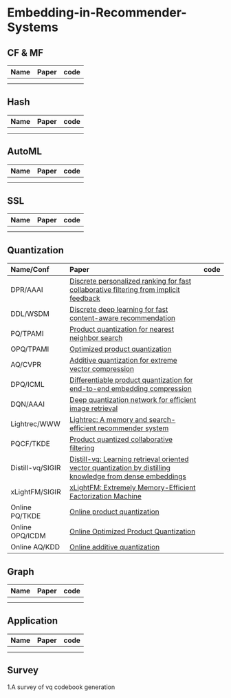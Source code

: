 # Embedding-in-Recommender-Systems

## CF & MF
| Name | Paper | code |
| :-----| :-----| :----- |
|  |  |  |
|  |  |  |
## Hash
| Name | Paper | code |
| :-----| :-----| :----- |
|  |  |  |
|  |  |  |

## AutoML
| Name | Paper | code |
| :-----| :-----| :----- |
|  |  |  |
|  |  |  |

## SSL
| Name | Paper | code |
| :-----| :-----| :----- |
|  |  |  |
|  |  |  |

## Quantization
| Name/Conf | Paper | code |
| :-----| :-----| :----- |
| DPR/AAAI | [Discrete personalized ranking for fast collaborative filtering from implicit feedback](https://ojs.aaai.org/index.php/AAAI/article/view/10764) |  |
| DDL/WSDM |  [Discrete deep learning for fast content-aware recommendation](https://dl.acm.org/doi/abs/10.1145/3159652.3159688)|  |
| PQ/TPAMI | [Product quantization for nearest neighbor search](https://ieeexplore.ieee.org/abstract/document/5432202/) |  |
| OPQ/TPAMI | [Optimized product quantization](https://ieeexplore.ieee.org/abstract/document/6678503) |  |
| AQ/CVPR | [Additive quantization for extreme vector compression](https://www.cv-foundation.org/openaccess/content_cvpr_2014/html/Babenko_Additive_Quantization_for_2014_CVPR_paper.html) |  |
| DPQ/ICML | [Differentiable product quantization for end-to-end embedding compression](https://proceedings.mlr.press/v119/chen20l.html) |  |
| DQN/AAAI | [Deep quantization network for efficient image retrieval](http://yue-cao.me/doc/deep-quantization-networks-dqn-aaai16.pdf) |  |
| Lightrec/WWW | [Lightrec: A memory and search-efficient recommender system](https://dl.acm.org/doi/abs/10.1145/3366423.3380151) |  |
| PQCF/TKDE | [Product quantized collaborative filtering](https://ieeexplore.ieee.org/abstract/document/8950031) |  |
| Distill-vq/SIGIR | [Distill-vq: Learning retrieval oriented vector quantization by distilling knowledge from dense embeddings](https://dl.acm.org/doi/abs/10.1145/3477495.3531799) |  |
| xLightFM/SIGIR | [xLightFM: Extremely Memory-Efficient Factorization Machine](https://dl.acm.org/doi/abs/10.1145/3404835.3462941) |  |
| Online PQ/TKDE | [Online product quantization](https://ieeexplore.ieee.org/abstract/document/8320306) |  |
| Online OPQ/ICDM| [Online Optimized Product Quantization](https://ieeexplore.ieee.org/abstract/document/9338380)|  |
| Online AQ/KDD | [Online additive quantization](https://dl.acm.org/doi/abs/10.1145/3447548.3467441) |  |

## Graph
| Name | Paper | code |
| :-----| :-----| :----- |
|  |  |  |
|  |  |  |

## Application
| Name | Paper | code |
| :-----| :-----| :----- |
|  |  |  |
|  |  |  |
## Survey
1.A survey of vq codebook generation


